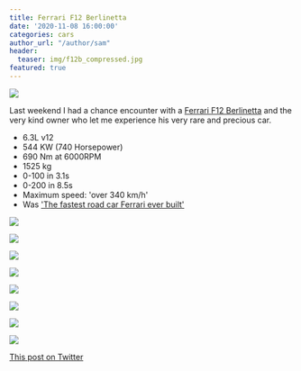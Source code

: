 ```yaml
---
title: Ferrari F12 Berlinetta
date: '2020-11-08 16:00:00'
categories: cars
author_url: "/author/sam"
header:
  teaser: img/f12b_compressed.jpg
featured: true
---
```


![](/img/f12b_compressed.jpg)

Last weekend I had a chance encounter with a [Ferrari F12 Berlinetta](https://en.wikipedia.org/wiki/Ferrari_F12) and the very kind owner who let me experience his very rare and precious car.

- 6.3L v12
- 544 KW (740 Horsepower)
- 690 Nm at 6000RPM
- 1525 kg
- 0-100 in 3.1s
- 0-200 in 8.5s
- Maximum speed: 'over 340 km/h'
- Was ['The fastest road car Ferrari ever built'](https://web.archive.org/web/20121228015009/http://www.ferrari.com/english/gt_sport%20cars/gt/pages/120229-car-announcing-the-f12berlinetta-the-fastest-ferrari-ever-built.aspx)

![](https://github.com/sammcj/smcleod_files/blob/master/images/ferrari_f12/F12B_1.jpeg?raw=true)

![](https://github.com/sammcj/smcleod_files/blob/master/images/ferrari_f12/F12B_2.jpeg?raw=true)

![](https://github.com/sammcj/smcleod_files/blob/master/images/ferrari_f12/F12B_8.jpeg?raw=true)

![](https://github.com/sammcj/smcleod_files/blob/master/images/ferrari_f12/F12B_3.jpeg?raw=true)

![](https://github.com/sammcj/smcleod_files/blob/master/images/ferrari_f12/F12B_4.jpeg?raw=true)

![](https://github.com/sammcj/smcleod_files/blob/master/images/ferrari_f12/F12B_5.jpeg?raw=true)

![](https://github.com/sammcj/smcleod_files/blob/master/images/ferrari_f12/F12B_6.jpeg?raw=true)

![](https://github.com/sammcj/smcleod_files/blob/master/images/ferrari_f12/F12B_7.jpeg?raw=true)

[This post on Twitter](https://twitter.com/s_mcleod/status/1324942725590888449)